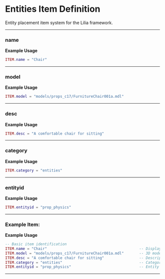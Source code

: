 # Entities Item Definition

Entity placement item system for the Lilia framework.

---

### name

**Example Usage**

```lua
ITEM.name = "Chair"

```

---

### model

**Example Usage**

```lua
ITEM.model = "models/props_c17/FurnitureChair001a.mdl"

```

---

### desc

**Example Usage**

```lua
ITEM.desc = "A comfortable chair for sitting"

```

---

### category

**Example Usage**

```lua
ITEM.category = "entities"

```

---

### entityid

**Example Usage**

```lua
ITEM.entityid = "prop_physics"

```

---

### Example Item:

**Example Usage**

```lua
-- Basic item identification
ITEM.name = "Chair"                                          -- Display name shown to players
ITEM.model = "models/props_c17/FurnitureChair001a.mdl"       -- 3D model for the item
ITEM.desc = "A comfortable chair for sitting"                -- Description text
ITEM.category = "entities"                                   -- Category for inventory sorting
ITEM.entityid = "prop_physics"                               -- Entity class to spawn when placed

```

---

